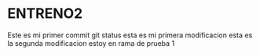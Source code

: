 # ENTRENO2
Este es mi primer commit
git status
esta es mi primera modificacion
esta es la segunda modificacion
estoy en rama de prueba 1
